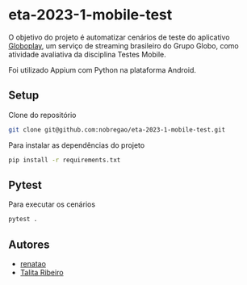 # eta-2023-1-mobile-test

O objetivo do projeto é automatizar cenários de teste do aplicativo [Globoplay](https://play.google.com/store/apps/details?id=com.globo.globotv), um serviço de streaming brasileiro do Grupo Globo, como atividade avaliativa da disciplina Testes Mobile.

Foi utilizado Appium com Python na plataforma Android.

## Setup
Clone do repositório
```bash
git clone git@github.com:nobregao/eta-2023-1-mobile-test.git
```
Para instalar as dependências do projeto
```bash
pip install -r requirements.txt
```

## Pytest
Para executar os cenários
```bash
pytest .
```

## Autores
- [renatao](https://github.com/nobregao) 
- [Talita Ribeiro](https://github.com/talitasantos) 